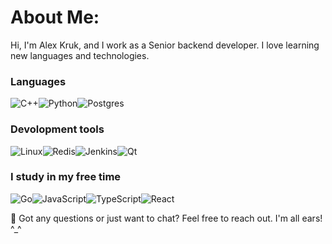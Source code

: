 # About Me:
Hi, I'm Alex Kruk, and I work as a Senior backend developer.
I love learning new languages and technologies.

### Languages
![C++](https://img.shields.io/badge/c++-%2300599C.svg?style=for-the-badge&logo=c%2B%2B&logoColor=white)![Python](https://img.shields.io/badge/python-3670A0?style=for-the-badge&logo=python&logoColor=ffdd54)![Postgres](https://img.shields.io/badge/postgres-%23316192.svg?style=for-the-badge&logo=postgresql&logoColor=white)

### Devolopment tools

![Linux](https://img.shields.io/badge/Linux-FCC624?style=for-the-badge&logo=linux&logoColor=black)![Redis](https://img.shields.io/badge/redis-%23DD0031.svg?style=for-the-badge&logo=redis&logoColor=white)![Jenkins](https://img.shields.io/badge/jenkins-%232C5263.svg?style=for-the-badge&logo=jenkins&logoColor=white)![Qt](https://img.shields.io/badge/Qt-%23217346.svg?style=for-the-badge&logo=Qt&logoColor=white)

### I study in my free time
![Go](https://img.shields.io/badge/go-%2300ADD8.svg?style=for-the-badge&logo=go&logoColor=white)![JavaScript](https://img.shields.io/badge/javascript-%23323330.svg?style=for-the-badge&logo=javascript&logoColor=%23F7DF1E)![TypeScript](https://img.shields.io/badge/typescript-%23007ACC.svg?style=for-the-badge&logo=typescript&logoColor=white)![React](https://img.shields.io/badge/react-%2320232a.svg?style=for-the-badge&logo=react&logoColor=%2361DAFB)

💬 Got any questions or just want to chat? Feel free to reach out. I'm all ears! ^_^

<!--
**ncyellow/ncyellow** is a ✨ _special_ ✨ repository because its `README.md` (this file) appears on your GitHub profile.

Here are some ideas to get you started:

- 🔭 I’m currently working on ...
- 🌱 I’m currently learning ...
- 👯 I’m looking to collaborate on ...
- 🤔 I’m looking for help with ...
- 💬 Ask me about ...
- 📫 How to reach me: ...
- 😄 Pronouns: ...
- ⚡ Fun fact: ...
-->
